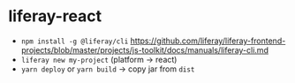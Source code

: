 # liferay-react

- `npm install -g @liferay/cli` https://github.com/liferay/liferay-frontend-projects/blob/master/projects/js-toolkit/docs/manuals/liferay-cli.md
- `liferay new my-project` (platform -> react)
- `yarn deploy` or `yarn build` -> copy jar from `dist`